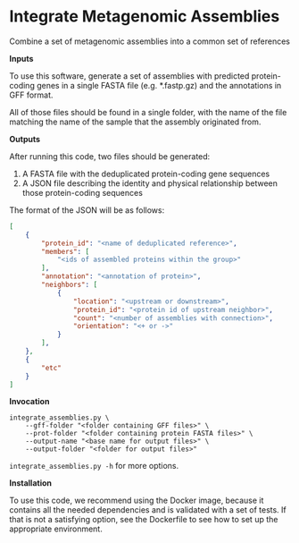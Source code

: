# Integrate Metagenomic Assemblies

Combine a set of metagenomic assemblies into a common set of references

**Inputs**

To use this software, generate a set of assemblies with predicted protein-coding
genes in a single FASTA file (e.g. *.fastp.gz) and the annotations in GFF format.

All of those files should be found in a single folder, with the name of the file
matching the name of the sample that the assembly originated from. 


**Outputs**

After running this code, two files should be generated:

  1. A FASTA file with the deduplicated protein-coding gene sequences
  2. A JSON file describing the identity and physical relationship between
  those protein-coding sequences

The format of the JSON will be as follows:

``` json
[
    {
        "protein_id": "<name of deduplicated reference>",
        "members": [
            "<ids of assembled proteins within the group>"
        ],
        "annotation": "<annotation of protein>",
        "neighbors": [
            {
                "location": "<upstream or downstream>",
                "protein_id": "<protein id of upstream neighbor>",
                "count": "<number of assemblies with connection>",
                "orientation": "<+ or ->"
            }
        ],
    },
    {
        "etc"
    }
]
```

**Invocation**

```
integrate_assemblies.py \
    --gff-folder "<folder containing GFF files>" \
    --prot-folder "<folder containing protein FASTA files>" \
    --output-name "<base name for output files>" \
    --output-folder "<folder for output files>"
```

`integrate_assemblies.py -h` for more options.

**Installation**

To use this code, we recommend using the Docker image, because it contains all the
needed dependencies and is validated with a set of tests. If that is not a satisfying
option, see the Dockerfile to see how to set up the appropriate environment.
